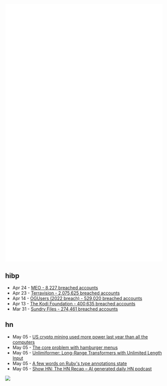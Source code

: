 ![Metrics](https://raw.githubusercontent.com/phixion/phixion/master/metrics.svg)

## hibp

<!--
for https://github.com/phixion/phixion/blob/main/.github/workflows/feeds.yml
-->
<!--START_SECTION:haveibeenpwnd-->
- Apr 24 - [MEO - 8,227 breached accounts](https://haveibeenpwned.com/PwnedWebsites#MEO)
- Apr 23 - [Terravision - 2,075,625 breached accounts](https://haveibeenpwned.com/PwnedWebsites#Terravision)
- Apr 14 - [OGUsers (2022 breach) - 529,020 breached accounts](https://haveibeenpwned.com/PwnedWebsites#OGUsers2022)
- Apr 13 - [The Kodi Foundation - 400,635 breached accounts](https://haveibeenpwned.com/PwnedWebsites#KodiFoundation)
- Mar 31 - [Sundry Files - 274,461 breached accounts](https://haveibeenpwned.com/PwnedWebsites#SundryFiles)
<!--END_SECTION:haveibeenpwnd-->

## hn

<!--
for https://github.com/phixion/phixion/blob/main/.github/workflows/feeds.yml
-->
<!--START_SECTION:hn-->
- May 05 - [US crypto mining used more power last year than all the computers](https://www.pcgamer.com/so-youre-telling-me-that-us-crypto-mining-used-more-power-last-year-than-all-the-computers/)
- May 05 - [The core problem with hamburger menus](https://bt.ht/hamburgers/)
- May 05 - [Unlimiformer: Long-Range Transformers with Unlimited Length Input](https://arxiv.org/abs/2305.01625)
- May 05 - [A few words on Ruby&#x27;s type annotations state](https://zverok.space/blog/2023-05-05-ruby-types.html)
- May 05 - [Show HN: The HN Recap – AI generated daily HN podcast](https://hackernewsrecap.buzzsprout.com)
<!--END_SECTION:hn-->

<!--
for https://yhype.me
-->
![](https://hit.yhype.me/github/profile?user_id=13013670)
